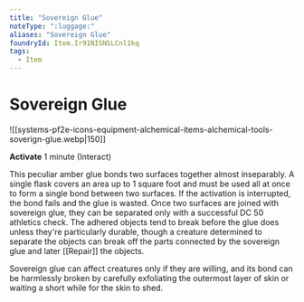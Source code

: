 ```yaml
---
title: "Sovereign Glue"
noteType: ":luggage:"
aliases: "Sovereign Glue"
foundryId: Item.Ir91NISNSLCnl1kq
tags:
  - Item
---
```


# Sovereign Glue
![[systems-pf2e-icons-equipment-alchemical-items-alchemical-tools-soverign-glue.webp|150]]

**Activate** 1 minute (Interact)

This peculiar amber glue bonds two surfaces together almost inseparably. A single flask covers an area up to 1 square foot and must be used all at once to form a single bond between two surfaces. If the activation is interrupted, the bond fails and the glue is wasted. Once two surfaces are joined with sovereign glue, they can be separated only with a successful DC 50 athletics check. The adhered objects tend to break before the glue does unless they're particularly durable, though a creature determined to separate the objects can break off the parts connected by the sovereign glue and later [[Repair]] the objects.

Sovereign glue can affect creatures only if they are willing, and its bond can be harmlessly broken by carefully exfoliating the outermost layer of skin or waiting a short while for the skin to shed.
